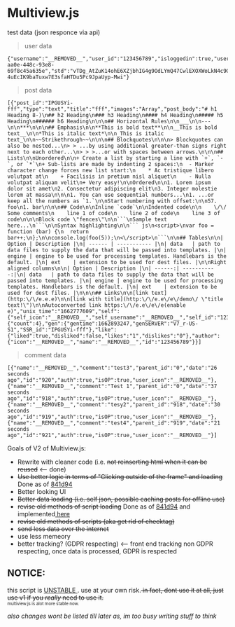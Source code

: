 # Multiview.js
test data (json responce via api)
> user data
```
{"username":"__REMOVED__","user_id":"123456789","isloggedin":true,"user_icon":"__REMOVED__.jpg","public_key":"3c850b0c02f70992c4d79cb1f78e1e9e9286e29d6e35abc8c143c4218bc25369","private_key":"__REMOVED__","post_csrf":"600e0113-aa0e-448c-93e8-69f8c45a635e","std":"vTDg_AtZuK14ohE6XZjbhIG4g9OdLYmQ47CwlEXOXWoLkN4c9Gq7N4y7E46w-4uEcIK9baTuxw7E3sfaHTDu5Pc9JpaUyp-Mwi"}
```
> post data
```
[{"post_id":"IPGUSYi-fff","type":"text","title":"fff","images":"Array","post_body":"# h1 Heading 8-)\n## h2 Heading\n### h3 Heading\n#### h4 Heading\n##### h5 Heading\n###### h6 Heading\n\n\n## Horizontal Rules\n\n___\n\n---\n\n***\n\n\n## Emphasis\n\n**This is bold text**\n\n__This is bold text__\n\n*This is italic text*\n\n_This is italic text_\n\n~~Strikethrough~~\n\n\n## Blockquotes\n\n\n> Blockquotes can also be nested...\n> > ...by using additional greater-than signs right next to each other...\n> > >...or with spaces between arrows.\n\n\n## Lists\n\nUnordered\n\n+ Create a list by starting a line with `+`, `-`, or `*`\n+ Sub-lists are made by indenting 2 spaces:\n  - Marker character change forces new list start:\n    * Ac tristique libero volutpat at\n    + Facilisis in pretium nisl aliquet\n    - Nulla volutpat aliquam velit\n+ Very easy!\n\nOrdered\n\n1. Lorem ipsum dolor sit amet\n2. Consectetur adipiscing elit\n3. Integer molestie lorem at massa\n\n\n1. You can use sequential numbers...\n1. ...or keep all the numbers as `1.`\n\nStart numbering with offset:\n\n57. foo\n1. bar\n\n\n## Code\n\nInline `code`\n\nIndented code\n\n    \/\/ Some comments\n    line 1 of code\n    line 2 of code\n    line 3 of code\n\n\nBlock code \"fences\"\n\n```\nSample text here...\n```\n\nSyntax highlighting\n\n``` js\n<script>\nvar foo = function (bar) {\n  return bar++;\n};\n\nconsole.log(foo(5));\n<\/script>\n```\n\n## Tables\n\n| Option | Description |\n| ------ | ----------- |\n| data   | path to data files to supply the data that will be passed into templates. |\n| engine | engine to be used for processing templates. Handlebars is the default. |\n| ext    | extension to be used for dest files. |\n\nRight aligned columns\n\n| Option | Description |\n| ------:| -----------:|\n| data   | path to data files to supply the data that will be passed into templates. |\n| engine | engine to be used for processing templates. Handlebars is the default. |\n| ext    | extension to be used for dest files. |\n\n\n## Links\n\n[link text](http:\/\/e.e.e)\n\n[link with title](http:\/\/e.e\/e\/demo\/ \"title text!\")\n\nAutoconverted link https:\/\/e.e\/e\/e(enable e)","unix_time":"1662777609","self":{"self_icon":"__REMOVED__","self_username":"__REMOVED__","self_id":"123456789","auth":true,"isloggedin":true},"sha2":"e022601b792499958c54659c11d8eb04d85e61c87924f5995396df7f017c5d0d","comments":{"count":4},"gen":{"gentime":1662893247,"genSERVER":"V7_r-US-S1","SSR_id":"IPGUSYi-fff"},"like":{"liked":true,"disliked":false,"likes":"1","dislikes":"0"},"author":{"icon":"__REMOVED__","name":"__REMOVED__","id":"123456789"}}]
```
> comment data
```
[{"name":"__REMOVED__","comment":"test3","parent_id":"0","date":"26 seconds ago","id":"920","auth":true,"isOP":true,"user_icon":"__REMOVED__"},{"name":"__REMOVED__","comment":"Test 1","parent_id":"0","date":"37 seconds ago","id":"918","auth":true,"isOP":true,"user_icon":"__REMOVED__"},{"name":"__REMOVED__","comment":"tesy2","parent_id":"918","date":"30 seconds ago","id":"919","auth":true,"isOP":true,"user_icon":"__REMOVED__"},{"name":"__REMOVED__","comment":"test4","parent_id":"919","date":"21 seconds ago","id":"921","auth":true,"isOP":true,"user_icon":"__REMOVED__"}]
```

Goals of V2 of Multiview.js:
- Rewrite with cleaner code (i.e. <s>not reinserting html when it can be reused</s> <-- done)
- <s>Use better logic in terms of "Clicking outside of the frame" and loading</s>  Done as of <a href="https://git.nrrinc.net/multiview.js/commit/841d941b89015b7c2855c6c5981979f726d0824e">841d94</a>
- Better looking UI
- <s>Better data loading (i.e. self json, possible caching posts for offline use)</s>
- <s>revise old methods of script loading</s> Done as of <a href="https://git.nrrinc.net/multiview.js/commit/841d941b89015b7c2855c6c5981979f726d0824e">841d94</a> and implemented<a href="https://github.com/Nolanrulesroblox/multiview.js/blob/e475032e4495303e48af76f62d61b7b09b7bc126/version2/multiview.js#L155"> here</a>
- <s>revise old methods of scripts (aka get rid of checktag)</s>
- <s>send less data over the internet</s>
- use less memeory
- better tracking? (GDPR respecting) <-- front end tracking non GDPR respecting, once data is processed, GDPR is respected




## NOTICE:

this script is <ins> UNSTABLE </ins>.  use at your own risk.<s> in fact, dont use it at all, just use v1 if you <em> really </em> need to use it.</s><br>
<sub><sup>multiview.js is alot more stable now.</sup><sub>

<em>also changes wont be listed till later as, im too busy writing stuff to think</em>

